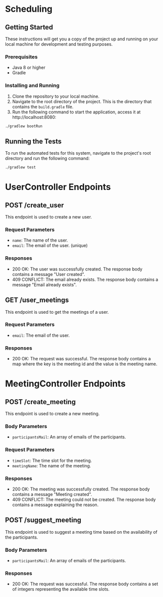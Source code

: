 # Scheduling

## Getting Started

These instructions will get you a copy of the project up and running on your local machine for development and testing purposes.

### Prerequisites

- Java 8 or higher
- Gradle

### Installing and Running

1. Clone the repository to your local machine.
2. Navigate to the root directory of the project. This is the directory that contains the `build.gradle` file.
3. Run the following command to start the application, access it at http://localhost:8080:

```bash
./gradlew bootRun
```

## Running the Tests

To run the automated tests for this system, navigate to the project's root directory and run the following command:

```bash
./gradlew test
```

# UserController Endpoints

## POST /create_user

This endpoint is used to create a new user.

### Request Parameters

- `name`: The name of the user.
- `email`: The email of the user. (unique)

### Responses

- 200 OK: The user was successfully created. The response body contains a message "User created".
- 409 CONFLICT: The email already exists. The response body contains a message "Email already exists".

## GET /user_meetings

This endpoint is used to get the meetings of a user.

### Request Parameters

- `email`: The email of the user.

### Responses

- 200 OK: The request was successful. The response body contains a map where the key is the meeting id and the value is the meeting name.
# MeetingController Endpoints

## POST /create_meeting

This endpoint is used to create a new meeting.

### Body Parameters

- `participantsMail`: An array of emails of the participants.

### Request Parameters

- `timeSlot`: The time slot for the meeting.
- `meetingName`: The name of the meeting.

### Responses

- 200 OK: The meeting was successfully created. The response body contains a message "Meeting created".
- 409 CONFLICT: The meeting could not be created. The response body contains a message explaining the reason.

## POST /suggest_meeting

This endpoint is used to suggest a meeting time based on the availability of the participants.

### Body Parameters

- `participantsMail`: An array of emails of the participants.

### Responses

- 200 OK: The request was successful. The response body contains a set of integers representing the available time slots.